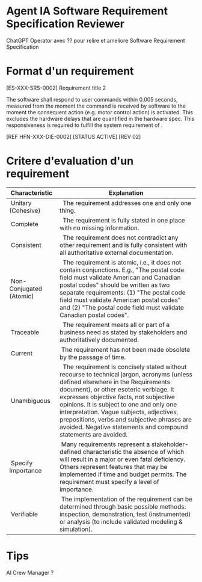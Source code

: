 
# Agent IA Software Requirement Specification Reviewer

ChatGPT Operator avec ?? pour relire et ameliore Software Requirement Specification

# Format d'un requirement

[ES-XXX-SRS-0002] Requirement title 2

The software shall respond to user commands within 0.005 seconds, measured from the moment the command is received by software to the moment the consequent action (e.g. motor control action) is activated. This excludes the hardware delays that are quantified in the hardware spec.  This responsiveness is required to fulfill the system requirement of <TBD>.

 [REF HFN-XXX-DIE-0002] [STATUS ACTIVE] [REV 02]

# Critere d'evaluation d'un requirement

| Characteristic | 	Explanation |
|----------------|---------------|
| Unitary (Cohesive) | 	The requirement addresses one and only one thing.| 
| Complete| 	The requirement is fully stated in one place with no missing information.| 
| Consistent| 	The requirement does not contradict any other requirement and is fully consistent with all authoritative external documentation.| 
| Non-Conjugated (Atomic)| 	The requirement is atomic, i.e., it does not contain conjunctions. E.g., "The postal code field must validate American and Canadian postal codes" should be written as two separate requirements: (1) "The postal code field must validate American postal codes" and (2) "The postal code field must validate Canadian postal codes". | 
| Traceable| 	The requirement meets all or part of a business need as stated by stakeholders and authoritatively documented.| 
| Current	| The requirement has not been made obsolete by the passage of time. | 
| Unambiguous| 	The requirement is concisely stated without recourse to technical jargon, acronyms (unless defined elsewhere in the Requirements document), or other esoteric verbiage. It expresses objective facts, not subjective opinions. It is subject to one and only one interpretation. Vague subjects, adjectives, prepositions, verbs and subjective phrases are avoided. Negative statements and compound statements are avoided. | 
| Specify Importance	| Many requirements represent a stakeholder-defined characteristic the absence of which will result in a major or even fatal deficiency. Others represent features that may be implemented if time and budget permits. The requirement must specify a level of importance.| 
| Verifiable	| The implementation of the requirement can be determined through basic possible methods: inspection, demonstration, test (instrumented) or analysis (to include validated modeling & simulation).| 

# Tips

AI Crew Manager ?



